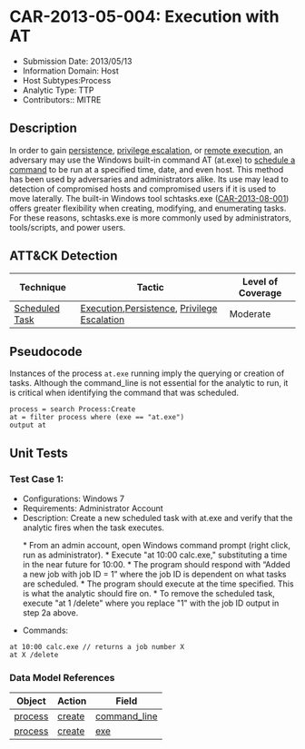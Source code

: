 # CAR-2013-05-004: Execution with AT 
 - Submission Date: 2013/05/13
 - Information Domain: Host
 - Host Subtypes:Process
 - Analytic Type: TTP
 - Contributors:: MITRE

## Description
In order to gain [persistence](https://attack.mitre.org/tactics/TA0003/), [privilege escalation](https://attack.mitre.org/tactics/TA0004/), or [remote execution](https://attack.mitre.org/tactics/TA0002/), an adversary may use the Windows built-in command AT (at.exe) to [schedule a command](https://attack.mitre.org/techniques/T1053/) to be run at a specified time, date, and even host. This method has been used by adversaries and administrators alike. Its use may lead to detection of compromised hosts and compromised users if it is used to move laterally.
The built-in Windows tool schtasks.exe ([CAR-2013-08-001](CAR-2013-08-001.md)) offers greater flexibility when creating, modifying, and enumerating tasks. For these reasons, schtasks.exe is more commonly used by administrators, tools/scripts, and power users.

## ATT&CK Detection

|Technique |Tactic |Level of Coverage |
|---|---|---|
|[Scheduled Task](https://attack.mitre.org/techniques/T1053/)|[Execution](https://attack.mitre.org/tactics/TA0002),[Persistence](https://attack.mitre.org/tactics/TA0003), [Privilege Escalation](https://attack.mitre.org/tactics/TA0004/)|Moderate|

## Pseudocode
Instances of the process `at.exe` running imply the querying or creation of tasks. Although the command_line is not essential for the analytic to run, it is critical when identifying the command that was scheduled.
```
process = search Process:Create
at = filter process where (exe == "at.exe")
output at
```

## Unit Tests
### Test Case 1:
 - Configurations: Windows 7
 - Requirements: Administrator Account
 - Description: Create a new scheduled task with at.exe and verify that the analytic fires when the task executes.
<ol type="1">
* From an admin account, open Windows command prompt (right click, run as administrator).
* Execute "at 10:00 calc.exe," substituting a time in the near future for 10:00.
* The program should respond with “Added a new job with job ID = 1” where the job ID is dependent on what tasks are scheduled.
* The program should execute at the time specified. This is what the analytic should fire on.
* To remove the scheduled task, execute "at 1 /delete" where you replace "1" with the job ID output in step 2a above.</ol>


 - Commands:
```
at 10:00 calc.exe // returns a job number X
at X /delete
```

### Data Model References
|Object|Action|Field|
|---|---|---|
| [process](../data_model/process.md) | [create](../data_model/process.md#create) | [command_line](../data_model/process.md#command_line) |
| [process](../data_model/process.md) | [create](../data_model/process.md#create) | [exe](../data_model/process.md#exe) |